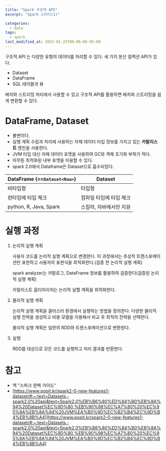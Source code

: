 ```yaml
---
title: "Spark 구조적 API"
excerpt: "Spark 스터디(1)"

categories:
  - data
tags:
  - spark
last_modified_at: 2022-01-25T08:06:00-05:00
---
```


구조적 API 는 다양한 유형의 데이터를 처리할 수 있다. 세 가지 분산 컬렉션 API가 있다.
- Dataset
- DataFrame
- SQL 테이블과 뷰

배치와 스트리밍 처리에서 사용할 수 있고 구조적 API를 활용하면 배치와 스트리밍을 쉽게 변환할 수 있다.

# DataFrame, Dataset

- 불변이다.
- 실행 계획 수립과 처리에 사용하는 자체 데이터 타입 정보를 가지고 있는 **카탈리스트** 엔진을 사용한다.
- JVM 타입 대신 자체 데이터 포맷을 사용하여 GC와 객체 초기화 부하가 적다.
- 아무튼 최적화된 내부 포맷을 이용할 수 있다.
- spark 2.0에서 Dataframe은 Dataset으로 흡수되었다.

| DataFrame (==`Dataset<Row>`) | Dataset                 |
| ---------------------------- | ----------------------- |
| 비타입형                     | 타입형                  |
| 런타임에 타입 체크           | 컴파일 타임에 타입 체크 |
| python, R, Java, Spark       | 스칼라, 자바에서만 지원 |

# 실행 과정

1. 논리적 실행 계획
   
   사용자 코드를 논리적 실행 계획으로 변경한다. 이 과정에서는 추상적 트랜스포메이션만 표현하고 사용자의 표현식을 최적화한다.(검증 전 논리적 실행 계획)

   spark analyzer는 카탈로그, DataFrame 정보를 활용하여 검증한다(검증된 논리적 실행 계획)

   카탈리스트 옵티마이저는 논리적 실핼 계획을 최적화한다.

2. 물리적 실행 계획

   논리적 실행 계획을 클러스터 환경에서 실행하는 방법을 정의한다.
   다양한 물리적 실행 전략을 생성하고 비용 모델을 이용해서 비교 후 최적의 전략을 선택한다. 

   물리적 실행 계획은 일련의 RDD와 트랜스포메이션으로 변환된다.

3. 실행
   
   RDD를 대상으로 모든 코드를 실행하고 처리 결과를 반환한다.

# 참고
- 책 "스파크 완벽 가이드"
- [https://www.popit.kr/spark2-0-new-features1-dataset/#:~:text=Datasets,-spark2.0%20api&text=Spark2.0%EB%B6%80%ED%84%B0%EB%8A%94%20Dataset%EC%9D%80,%EB%90%98%EC%A7%80%20%EC%95%8A%EB%8A%94%20JVM%EA%B0%9D%EC%B2%B4%EC%9D%B4%EB%8B%A4](https://www.popit.kr/spark2-0-new-features1-dataset/#:~:text=Datasets,-spark2.0%20api&text=Spark2.0%EB%B6%80%ED%84%B0%EB%8A%94%20Dataset%EC%9D%80,%EB%90%98%EC%A7%80%20%EC%95%8A%EB%8A%94%20JVM%EA%B0%9D%EC%B2%B4%EC%9D%B4%EB%8B%A4)